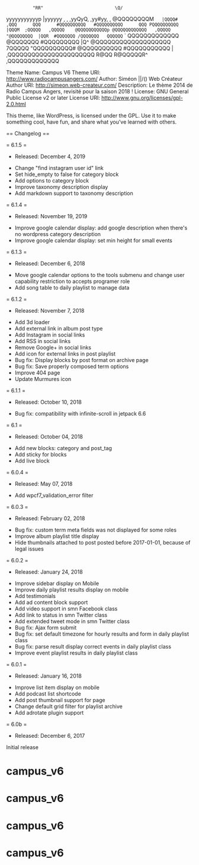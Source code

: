               "RR"                           \Q/
yyyyyyyyyyyp  |yyyyyy   ,        ,         ,yyQyQ,       ,yy#yy,         ,
@QQQQQQQQM`   |QQQQ#  ,QQQ      QQQ      #QQQQQQQQQQ   #QQQQQQQQQQ      QQQ
PQQQQQQQQQQ   |QQQM  ;QQQQQ   ,QQQQQ    @QQQQQQQQQQQp @QQQQQQQQQQQQ   ,QQQQQ
  "@QQQQQQQQ  |QQR  #QQQQQQQ /QQQQQQQ   QQQQQQ`     ` QQQQQQQQQQQQQ  @QQQQQQQ
  #QQQQQQQQQ  |Q^  @QQQQQQQQQQQQQQQQQQQ 7QQQQQ        "QQQQQQQQQQ#  @QQQQQQQQQQ
#QQQQQQQQQQQ  |  ,QQQQQQQQQQQQQQQQQQQQQQ  R@QQ          R@QQQQQR^ ,QQQQQQQQQQQQQ


Theme Name: Campus V6
Theme URI: http://www.radiocampusangers.com/
Author: Siméon ||/\() Web Créateur
Author URI: http://simeon.web-createur.com/
Description: Le thème 2014 de Radio Campus Angers, revisité pour la saison 2018 !
License: GNU General Public License v2 or later
License URI: http://www.gnu.org/licenses/gpl-2.0.html

This theme, like WordPress, is licensed under the GPL.
Use it to make something cool, have fun, and share what you've learned with others.

== Changelog ==


= 6.1.5 =
* Released: December 4, 2019

- Change "find instagram user id" link
- Set hide_empty to false for category block
- Add options to category block
- Improve taxonomy description display
- Add markdown support to taxonomy description


= 6.1.4 =
* Released: November 19, 2019

- Improve google calendar display: add google description when there's no wordpress category description
- Improve google calendar display: set min height for small events


= 6.1.3 =
* Released: December 6, 2018

- Move google calendar options to the tools submenu and change user capability restriction to accepts programer role
- Add song table to daily playlist to manage data


= 6.1.2 =
* Released: November 7, 2018

- Add 3d loader
- Add external link in album post type
- Add Instagram in social links
- Add RSS in social links
- Remove Google+ in social links
- Add icon for external links in post playlist
- Bug fix: Display blocks by post format on archive page
- Bug fix: Save properly composed term options
- Improve 404 page
- Update Murmures icon


= 6.1.1 =
* Released: October 10, 2018

- Bug fix: compatibility with infinite-scroll in jetpack 6.6


= 6.1 =
* Released: October 04, 2018

- Add new blocks: category and post_tag
- Add sticky for blocks
- Add live block


= 6.0.4 =
* Released: May 07, 2018

- Add wpcf7_validation_error filter


= 6.0.3 =
* Released: February 02, 2018

- Bug fix: custom term meta fields was not displayed for some roles
- Improve album playlist title display
- Hide thumbnails attached to post posted before 2017-01-01, because of legal issues


= 6.0.2 =
* Released: January 24, 2018

- Improve sidebar display on Mobile
- Improve daily playlist results display on mobile
- Add testimonials
- Add ad content block support
- Add video support in smn Facebook class
- Add link to status in smn Twitter class
- Add extended tweet mode in smn Twitter class
- Bug fix: Ajax form submit
- Bug fix: set default timezone for hourly results and form in daily playlist class
- Bug fix: parse result display correct events in daily playlist class
- Improve event playlist results in daily playlist class


= 6.0.1 =
* Released: January 16, 2018

- Improve list item display on mobile
- Add podcast list shortcode
- Add post thumbnail support for page
- Change default grid filter for playlist archive
- Add adrotate plugin support


= 6.0b =
* Released: December 6, 2017

Initial release
# campus_v6
# campus_v6
# campus_v6
# campus_v6
